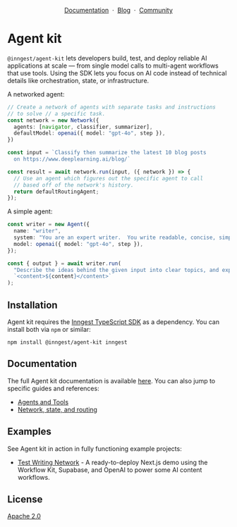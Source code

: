 <p align="center">
    <a href="https://www.inngest.com/docs/agent-kit/overview?ref=github-agent-kit-readme">Documentation</a>
    <span>&nbsp;·&nbsp;</span>
    <a href="https://www.inngest.com/blog?ref=github-agent-kit-readme">Blog</a>
    <span>&nbsp;·&nbsp;</span>
    <a href="https://www.inngest.com/discord">Community</a>
</p>

# Agent kit

`@inngest/agent-kit` lets developers build, test, and deploy reliable AI applications
at scale — from single model calls to multi-agent workflows that use tools.
Using the SDK lets you focus on AI code instead of technical details like
orchestration, state, or infrastructure.

A networked agent:
```ts
// Create a network of agents with separate tasks and instructions
// to solve // a specific task.
const network = new Network({
  agents: [navigator, classifier, summarizer],
  defaultModel: openai({ model: "gpt-4o", step }),
})

const input = `Classify then summarize the latest 10 blog posts
  on https://www.deeplearning.ai/blog/`

const result = await network.run(input, ({ network }) => {
  // Use an agent which figures out the specific agent to call
  // based off of the network's history.
  return defaultRoutingAgent;
});
```

A simple agent:
```ts
const writer = new Agent({
  name: "writer",
  system: "You are an expert writer.  You write readable, concise, simple content.",
  model: openai({ model: "gpt-4o", step }),
});

const { output } = await writer.run(
  "Describe the ideas behind the given input into clear topics, and explain any insight: " +
  `<content>${content}</content>`
);
```

## Installation

Agent kit requires the [Inngest TypeScript SDK](https://github.com/inngest/inngest-js) as a dependency. You can install both via `npm` or similar:

```shell {{ title: "npm" }}
npm install @inngest/agent-kit inngest
```

## Documentation

The full Agent kit documentation is available
[here](https://www.inngest.com/docs/agent-kit/overview). You can also jump to
specific guides and references:

- [Agents and Tools](https://website-git-feat-ai-docs-post-inngest.vercel.app/docs/agent-kit/ai-agents-tools)
- [Network, state, and routing](https://website-git-feat-ai-docs-post-inngest.vercel.app/docs/agent-kit/ai-agent-network-state-routing)

## Examples

See Agent kit in action in fully functioning example projects:

- [Test Writing Network](/demo#readme) - A ready-to-deploy Next.js demo using the Workflow Kit, Supabase, and OpenAI to power some AI content workflows.

## License

[Apache 2.0](LICENSE.md)

